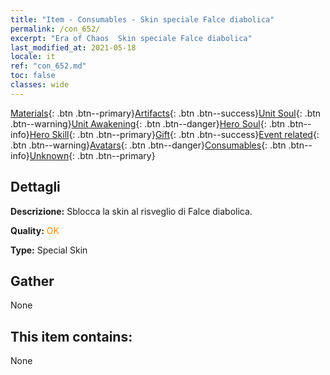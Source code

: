 ```yaml
---
title: "Item - Consumables - Skin speciale Falce diabolica"
permalink: /con_652/
excerpt: "Era of Chaos  Skin speciale Falce diabolica"
last_modified_at: 2021-05-18
locale: it
ref: "con_652.md"
toc: false
classes: wide
---
```

 [Materials](/ItemsIT/){: .btn .btn--primary}[Artifacts](/ItemsIT/Artifacts/){: .btn .btn--success}[Unit Soul](/ItemsIT/UnitSoul/){: .btn .btn--warning}[Unit Awakening](/ItemsIT/UnitAwakening/){: .btn .btn--danger}[Hero Soul](/ItemsIT/HeroSoul/){: .btn .btn--info}[Hero Skill](/ItemsIT/HeroSkill/){: .btn .btn--primary}[Gift](/ItemsIT/Gift/){: .btn .btn--success}[Event related](/ItemsIT/Events/){: .btn .btn--warning}[Avatars](/ItemsIT/Avatars/){: .btn .btn--danger}[Consumables](/ItemsIT/Consumables/){: .btn .btn--info}[Unknown](/ItemsIT/Unknown/){: .btn .btn--primary}

## Dettagli
 **Descrizione:** Sblocca la skin al risveglio di Falce diabolica.

 **Quality:** <span style="color: #FF8C00">OK</span>

 **Type:** Special Skin

## Gather

  None

## This item contains:

  None

